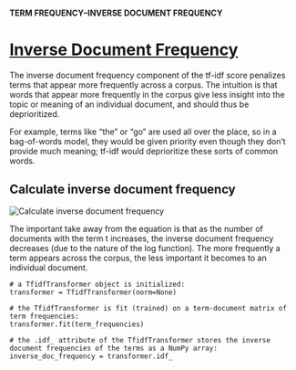 #### TERM FREQUENCY–INVERSE DOCUMENT FREQUENCY
# [Inverse Document Frequency](https://www.codecademy.com/paths/build-chatbots-with-python/tracks/retrieval-based-chatbots/modules/language-and-topic-modeling-chatbots/lessons/language-model-tf-idf/exercises/inverse-document-frequency)
The inverse document frequency component of the tf-idf score penalizes terms that appear more frequently across a corpus.
The intuition is that words that appear more frequently in the corpus give less insight into the topic or meaning of an individual document, and should thus be deprioritized.

For example, terms like “the” or “go” are used all over the place, so in a bag-of-words model, they would be given priority even though they don’t provide much meaning; 
tf-idf would deprioritize these sorts of common words.

## Calculate inverse document frequency

![Calculate inverse document frequency](https://github.com/lendoo73/Challenge-Project-of-CodeCademy/blob/master/python/Build_Chatbots_with_Python/Retrieval_Based_Chatbots/Term_frequency_inverse_document_frequency/Inverse_document_frequency/calculate_inverse_document_frequency.jpg)

The important take away from the equation is that as the number of documents with the term t increases, the inverse document frequency decreases (due to the nature of the log function). The more frequently a term appears across the corpus, the less important it becomes to an individual document.

```
# a TfidfTransformer object is initialized:
transformer = TfidfTransformer(norm=None)

# the TfidfTransformer is fit (trained) on a term-document matrix of term frequencies:
transformer.fit(term_frequencies)

# the .idf_ attribute of the TfidfTransformer stores the inverse document frequencies of the terms as a NumPy array:
inverse_doc_frequency = transformer.idf_
```
